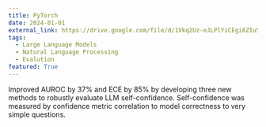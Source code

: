 ```yaml
---
title: PyTorch
date: 2024-01-01
external_link: https://drive.google.com/file/d/1Vkq2Uz-eJLPlYiCEgi6ZIu5ZwhqHXZvu/view
tags:
  - Large Language Models
  - Natural Language Processing
  - Evalution
featured: True
---
```


Improved AUROC by 37% and ECE by 85% by developing three new methods to robustly evaluate LLM self-confidence. Self-confidence was measured by confidence metric correlation to model correctness to very simple questions.
